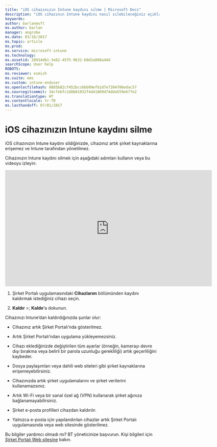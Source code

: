 ```yaml
---
title: "iOS cihazınızın Intune kaydını silme | Microsoft Docs"
description: "iOS cihazının Intune kaydını nasıl silebileceğiniz açıklanır."
keywords: 
author: barlanmsft
ms.author: barlan
manager: angrobe
ms.date: 03/16/2017
ms.topic: article
ms.prod: 
ms.service: microsoft-intune
ms.technology: 
ms.assetid: 28914db1-3e62-45f5-9632-b0d2a808a44d
searchScope: User help
ROBOTS: 
ms.reviewer: esmich
ms.suite: ems
ms.custom: intune-enduser
ms.openlocfilehash: 8885b82cf452bcc6bb99efb1d7e7394706edac57
ms.sourcegitcommit: 34cfebfc1d8b81032f4d41869d74dda559e677e2
ms.translationtype: HT
ms.contentlocale: tr-TR
ms.lasthandoff: 07/01/2017
---
```

# <a name="unenroll-your-ios-device-from-intune"></a>iOS cihazınızın Intune kaydını silme

iOS cihazınızın Intune kaydını sildiğinizde, cihazınız artık şirket kaynaklarına erişemez ve Intune tarafından yönetilmez.

Cihazınızın Intune kaydını silmek için aşağıdaki adımları kullanın veya bu videoyu izleyin:

<iframe width="675" height="379" src="https://www.youtube.com/embed/6UFtBrBWUUI" frameborder="0" allowfullscreen></iframe>


1.  Şirket Portalı uygulamasındaki **Cihazlarım** bölümünden kaydını kaldırmak istediğiniz cihazı seçin.

2.  **Kaldır** >; **Kaldır**’a dokunun.

Cihazınızı Intune’dan kaldırdığınızda şunlar olur:

-   Cihazınız artık Şirket Portalı’nda gösterilmez.

-   Artık Şirket Portalı’ndan uygulama yükleyemezsiniz.

-   Cihazı eklediğinizde değiştirilen tüm ayarlar (örneğin, kamerayı devre dışı bırakma veya belirli bir parola uzunluğu gerekliliği) artık geçerliliğini kaybeder.

-   Dosya paylaşımları veya dahili web siteleri gibi şirket kaynaklarına erişemeyebilirsiniz.

-   Cihazınızda artık şirket uygulamalarını ve şirket verilerini kullanamazsınız.

-   Artık Wi-Fi veya bir sanal özel ağ (VPN) kullanarak şirket ağınıza bağlanamayabilirsiniz.

-   Şirket e-posta profilleri cihazdan kaldırılır.

-   Yalnızca e-posta için yapılandırılan cihazlar artık Şirket Portalı uygulamasında veya web sitesinde gösterilmez.

Bu bilgiler yardımcı olmadı mı? BT yöneticinize başvurun. Kişi bilgileri için [Şirket Portalı Web sitesine](http://portal.manage.microsoft.com) bakın.
